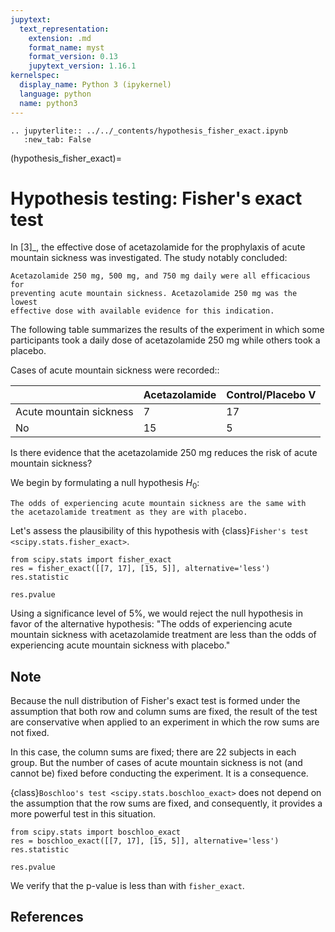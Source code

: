 ```yaml
---
jupytext:
  text_representation:
    extension: .md
    format_name: myst
    format_version: 0.13
    jupytext_version: 1.16.1
kernelspec:
  display_name: Python 3 (ipykernel)
  language: python
  name: python3
---
```


```{eval-rst}
.. jupyterlite:: ../../_contents/hypothesis_fisher_exact.ipynb
   :new_tab: False
```

(hypothesis_fisher_exact)=
# Hypothesis testing: Fisher's exact test

In [3]_, the effective dose of acetazolamide for the prophylaxis of acute
mountain sickness was investigated. The study notably concluded:

    Acetazolamide 250 mg, 500 mg, and 750 mg daily were all efficacious for
    preventing acute mountain sickness. Acetazolamide 250 mg was the lowest
    effective dose with available evidence for this indication.

The following table summarizes the results of the experiment in which
some participants took a daily dose of acetazolamide 250 mg while others
took a placebo.

Cases of acute mountain sickness were recorded::

|                         | Acetazolamide | Control/Placebo V |
|-------------------------|---------------|-------------------|
| Acute mountain sickness |       7       |        17         |
| No                      |      15       |         5         |

Is there evidence that the acetazolamide 250 mg reduces the risk of
acute mountain sickness?

We begin by formulating a null hypothesis $H_0$:

    The odds of experiencing acute mountain sickness are the same with
    the acetazolamide treatment as they are with placebo.

Let's assess the plausibility of this hypothesis with
{class}`Fisher's test <scipy.stats.fisher_exact>`.

```{code-cell}
from scipy.stats import fisher_exact
res = fisher_exact([[7, 17], [15, 5]], alternative='less')
res.statistic
```

```{code-cell}
res.pvalue
```

Using a significance level of 5%, we would reject the null hypothesis in
favor of the alternative hypothesis: "The odds of experiencing acute
mountain sickness with acetazolamide treatment are less than the odds of
experiencing acute mountain sickness with placebo."

## Note

Because the null distribution of Fisher's exact test is formed under
the assumption that both row and column sums are fixed, the result of
the test are conservative when applied to an experiment in which the
row sums are not fixed.

In this case, the column sums are fixed; there are 22 subjects in each
group. But the number of cases of acute mountain sickness is not
(and cannot be) fixed before conducting the experiment. It is a
consequence.

{class}`Boschloo's test <scipy.stats.boschloo_exact>` does not depend on the
assumption that the row sums are fixed, and consequently, it provides a more
powerful test in this situation.

```{code-cell}
from scipy.stats import boschloo_exact
res = boschloo_exact([[7, 17], [15, 5]], alternative='less')
res.statistic
```

```{code-cell}
res.pvalue
```

We verify that the p-value is less than with ``fisher_exact``.

## References

[^1]: Emma V. Low et al. "Identifying the lowest effective dose of
      acetazolamide for the prophylaxis of acute mountain sickness:
      systematic review and meta-analysis."
      BMJ, 345, :doi:`10.1136/bmj.e6779`, 2012.
